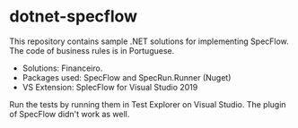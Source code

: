 # dotnet-specflow
This repository contains sample .NET solutions for implementing SpecFlow. The code of business rules is in Portuguese.

- Solutions: Financeiro.
- Packages used: SpecFlow and SpecRun.Runner (Nuget)
- VS Extension: SplecFlow for Visual Studio 2019

Run the tests by running them in Test Explorer on Visual Studio. The plugin of SpecFlow didn't work as well.
